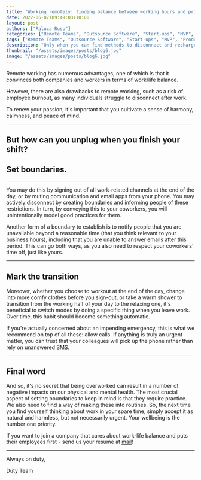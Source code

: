 ```yaml
---
title: "Working remotely: finding balance between working hours and private life"
date: 2022-06-07T09:49:03+10:00
layout: post
authors: ["Raluca Rusu"]
categories: ["Remote Teams", "Outsource Software", "Start-ups", "MVP", "Product", "Development", "Testing", "Launching"]
tags: ["Remote Teams", "Outsource Software", "Start-ups", "MVP", "Product", "Development", "Testing", "Launching"]
description: "Only when you can find methods to disconnect and recharge your soul after work, you will feel more in charge of your wellbeing and will be less likely to be subject to stress."
thumbnail: "/assets/images/posts/blog6.jpg"
image: "/assets/images/posts/blog6.jpg"
---
```


Remote working has numerous advantages, one of which is that it convinces both companies and workers in terms of work/life balance. 

However, there are also drawbacks to remote working, such as a risk of employee burnout, as many individuals struggle to disconnect after work. 

To renew your passion, it's important that you cultivate a sense of harmony, calmness, and peace of mind.

----------------------

## But how can you unplug when you finish your shift? 
## Set boundaries.

----------------------

You may do this by signing out of all work-related channels at the end of the day, or by muting communication and email apps from your phone. You may actively disconnect by creating boundaries and informing people of these restrictions. In turn, by conveying this to your coworkers, you will unintentionally model good practices for them.


Another form of a boundary to establish is to notify people that you are unavailable beyond a reasonable time (that you think relevant to your business hours), including that you are unable to answer emails after this period. This can go both ways, as you also need to respect your coworkers’ time off, just like yours.

----------------------

## Mark the transition

Moreover, whether you choose to workout at the end of the day, change into more comfy clothes before you sign-out, or take a warm shower to transition from the working half of your day to the relaxing one, it's beneficial to switch modes by doing a specific thing when you leave work. Over time, this habit should become something automatic.

If you're actually concerned about an impending emergency, this is what we recommend on top of all these: allow calls. If anything is truly an urgent matter, you can trust that your colleagues will pick up the phone rather than rely on unanswered SMS.

----------------------

## Final word

And so, it's no secret that being overworked can result in a number of negative impacts on our physical and mental health. The most crucial aspect of setting boundaries to keep in mind is that they require practice. We also need to find a way of making these into routines. So, the next time you find yourself thinking about work in your spare time, simply accept it as natural and harmless, but not necessarily urgent. Your wellbeing is the number one priority. 


If you want to join a company that cares about work-life balance and puts their employees first - send us your resume at [mail](emailto:contat@dutyventures.com)! 

----------------------

Always on duty,

Duty Team
